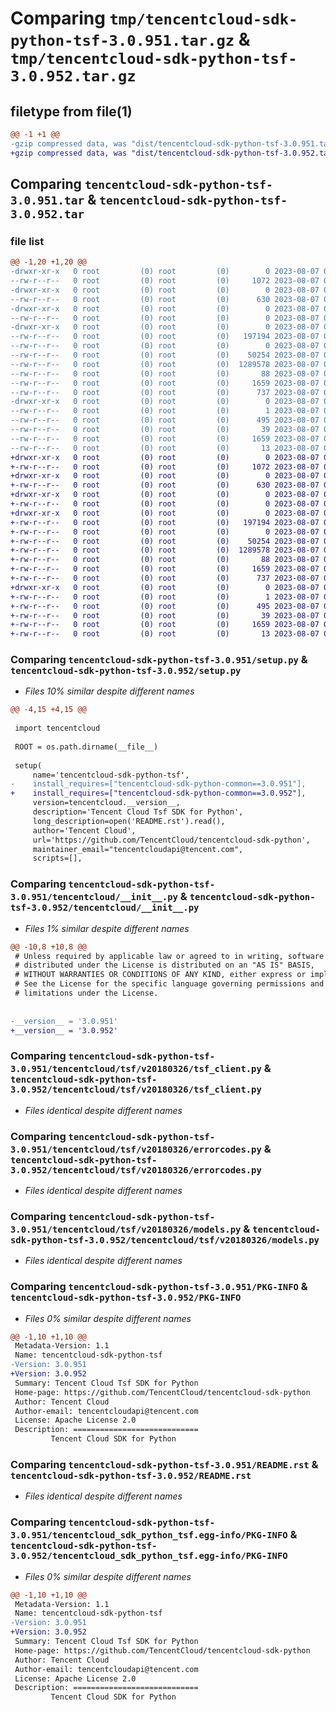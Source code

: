 # Comparing `tmp/tencentcloud-sdk-python-tsf-3.0.951.tar.gz` & `tmp/tencentcloud-sdk-python-tsf-3.0.952.tar.gz`

## filetype from file(1)

```diff
@@ -1 +1 @@
-gzip compressed data, was "dist/tencentcloud-sdk-python-tsf-3.0.951.tar", last modified: Mon Aug  7 00:37:35 2023, max compression
+gzip compressed data, was "dist/tencentcloud-sdk-python-tsf-3.0.952.tar", last modified: Mon Aug  7 09:06:02 2023, max compression
```

## Comparing `tencentcloud-sdk-python-tsf-3.0.951.tar` & `tencentcloud-sdk-python-tsf-3.0.952.tar`

### file list

```diff
@@ -1,20 +1,20 @@
-drwxr-xr-x   0 root         (0) root         (0)        0 2023-08-07 00:37:35.000000 tencentcloud-sdk-python-tsf-3.0.951/
--rw-r--r--   0 root         (0) root         (0)     1072 2023-08-07 00:37:35.000000 tencentcloud-sdk-python-tsf-3.0.951/setup.py
-drwxr-xr-x   0 root         (0) root         (0)        0 2023-08-07 00:37:35.000000 tencentcloud-sdk-python-tsf-3.0.951/tencentcloud/
--rw-r--r--   0 root         (0) root         (0)      630 2023-08-07 00:37:35.000000 tencentcloud-sdk-python-tsf-3.0.951/tencentcloud/__init__.py
-drwxr-xr-x   0 root         (0) root         (0)        0 2023-08-07 00:37:35.000000 tencentcloud-sdk-python-tsf-3.0.951/tencentcloud/tsf/
--rw-r--r--   0 root         (0) root         (0)        0 2023-08-07 00:37:35.000000 tencentcloud-sdk-python-tsf-3.0.951/tencentcloud/tsf/__init__.py
-drwxr-xr-x   0 root         (0) root         (0)        0 2023-08-07 00:37:35.000000 tencentcloud-sdk-python-tsf-3.0.951/tencentcloud/tsf/v20180326/
--rw-r--r--   0 root         (0) root         (0)   197194 2023-08-07 00:37:35.000000 tencentcloud-sdk-python-tsf-3.0.951/tencentcloud/tsf/v20180326/tsf_client.py
--rw-r--r--   0 root         (0) root         (0)        0 2023-08-07 00:37:35.000000 tencentcloud-sdk-python-tsf-3.0.951/tencentcloud/tsf/v20180326/__init__.py
--rw-r--r--   0 root         (0) root         (0)    50254 2023-08-07 00:37:35.000000 tencentcloud-sdk-python-tsf-3.0.951/tencentcloud/tsf/v20180326/errorcodes.py
--rw-r--r--   0 root         (0) root         (0)  1289578 2023-08-07 00:37:35.000000 tencentcloud-sdk-python-tsf-3.0.951/tencentcloud/tsf/v20180326/models.py
--rw-r--r--   0 root         (0) root         (0)       88 2023-08-07 00:37:35.000000 tencentcloud-sdk-python-tsf-3.0.951/setup.cfg
--rw-r--r--   0 root         (0) root         (0)     1659 2023-08-07 00:37:35.000000 tencentcloud-sdk-python-tsf-3.0.951/PKG-INFO
--rw-r--r--   0 root         (0) root         (0)      737 2023-08-07 00:37:35.000000 tencentcloud-sdk-python-tsf-3.0.951/README.rst
-drwxr-xr-x   0 root         (0) root         (0)        0 2023-08-07 00:37:35.000000 tencentcloud-sdk-python-tsf-3.0.951/tencentcloud_sdk_python_tsf.egg-info/
--rw-r--r--   0 root         (0) root         (0)        1 2023-08-07 00:37:35.000000 tencentcloud-sdk-python-tsf-3.0.951/tencentcloud_sdk_python_tsf.egg-info/dependency_links.txt
--rw-r--r--   0 root         (0) root         (0)      495 2023-08-07 00:37:35.000000 tencentcloud-sdk-python-tsf-3.0.951/tencentcloud_sdk_python_tsf.egg-info/SOURCES.txt
--rw-r--r--   0 root         (0) root         (0)       39 2023-08-07 00:37:35.000000 tencentcloud-sdk-python-tsf-3.0.951/tencentcloud_sdk_python_tsf.egg-info/requires.txt
--rw-r--r--   0 root         (0) root         (0)     1659 2023-08-07 00:37:35.000000 tencentcloud-sdk-python-tsf-3.0.951/tencentcloud_sdk_python_tsf.egg-info/PKG-INFO
--rw-r--r--   0 root         (0) root         (0)       13 2023-08-07 00:37:35.000000 tencentcloud-sdk-python-tsf-3.0.951/tencentcloud_sdk_python_tsf.egg-info/top_level.txt
+drwxr-xr-x   0 root         (0) root         (0)        0 2023-08-07 09:06:02.000000 tencentcloud-sdk-python-tsf-3.0.952/
+-rw-r--r--   0 root         (0) root         (0)     1072 2023-08-07 09:06:01.000000 tencentcloud-sdk-python-tsf-3.0.952/setup.py
+drwxr-xr-x   0 root         (0) root         (0)        0 2023-08-07 09:06:02.000000 tencentcloud-sdk-python-tsf-3.0.952/tencentcloud/
+-rw-r--r--   0 root         (0) root         (0)      630 2023-08-07 09:06:01.000000 tencentcloud-sdk-python-tsf-3.0.952/tencentcloud/__init__.py
+drwxr-xr-x   0 root         (0) root         (0)        0 2023-08-07 09:06:02.000000 tencentcloud-sdk-python-tsf-3.0.952/tencentcloud/tsf/
+-rw-r--r--   0 root         (0) root         (0)        0 2023-08-07 09:06:01.000000 tencentcloud-sdk-python-tsf-3.0.952/tencentcloud/tsf/__init__.py
+drwxr-xr-x   0 root         (0) root         (0)        0 2023-08-07 09:06:02.000000 tencentcloud-sdk-python-tsf-3.0.952/tencentcloud/tsf/v20180326/
+-rw-r--r--   0 root         (0) root         (0)   197194 2023-08-07 09:06:01.000000 tencentcloud-sdk-python-tsf-3.0.952/tencentcloud/tsf/v20180326/tsf_client.py
+-rw-r--r--   0 root         (0) root         (0)        0 2023-08-07 09:06:01.000000 tencentcloud-sdk-python-tsf-3.0.952/tencentcloud/tsf/v20180326/__init__.py
+-rw-r--r--   0 root         (0) root         (0)    50254 2023-08-07 09:06:01.000000 tencentcloud-sdk-python-tsf-3.0.952/tencentcloud/tsf/v20180326/errorcodes.py
+-rw-r--r--   0 root         (0) root         (0)  1289578 2023-08-07 09:06:01.000000 tencentcloud-sdk-python-tsf-3.0.952/tencentcloud/tsf/v20180326/models.py
+-rw-r--r--   0 root         (0) root         (0)       88 2023-08-07 09:06:02.000000 tencentcloud-sdk-python-tsf-3.0.952/setup.cfg
+-rw-r--r--   0 root         (0) root         (0)     1659 2023-08-07 09:06:02.000000 tencentcloud-sdk-python-tsf-3.0.952/PKG-INFO
+-rw-r--r--   0 root         (0) root         (0)      737 2023-08-07 09:06:01.000000 tencentcloud-sdk-python-tsf-3.0.952/README.rst
+drwxr-xr-x   0 root         (0) root         (0)        0 2023-08-07 09:06:02.000000 tencentcloud-sdk-python-tsf-3.0.952/tencentcloud_sdk_python_tsf.egg-info/
+-rw-r--r--   0 root         (0) root         (0)        1 2023-08-07 09:06:02.000000 tencentcloud-sdk-python-tsf-3.0.952/tencentcloud_sdk_python_tsf.egg-info/dependency_links.txt
+-rw-r--r--   0 root         (0) root         (0)      495 2023-08-07 09:06:02.000000 tencentcloud-sdk-python-tsf-3.0.952/tencentcloud_sdk_python_tsf.egg-info/SOURCES.txt
+-rw-r--r--   0 root         (0) root         (0)       39 2023-08-07 09:06:02.000000 tencentcloud-sdk-python-tsf-3.0.952/tencentcloud_sdk_python_tsf.egg-info/requires.txt
+-rw-r--r--   0 root         (0) root         (0)     1659 2023-08-07 09:06:02.000000 tencentcloud-sdk-python-tsf-3.0.952/tencentcloud_sdk_python_tsf.egg-info/PKG-INFO
+-rw-r--r--   0 root         (0) root         (0)       13 2023-08-07 09:06:02.000000 tencentcloud-sdk-python-tsf-3.0.952/tencentcloud_sdk_python_tsf.egg-info/top_level.txt
```

### Comparing `tencentcloud-sdk-python-tsf-3.0.951/setup.py` & `tencentcloud-sdk-python-tsf-3.0.952/setup.py`

 * *Files 10% similar despite different names*

```diff
@@ -4,15 +4,15 @@
 
 import tencentcloud
 
 ROOT = os.path.dirname(__file__)
 
 setup(
     name='tencentcloud-sdk-python-tsf',
-    install_requires=["tencentcloud-sdk-python-common==3.0.951"],
+    install_requires=["tencentcloud-sdk-python-common==3.0.952"],
     version=tencentcloud.__version__,
     description='Tencent Cloud Tsf SDK for Python',
     long_description=open('README.rst').read(),
     author='Tencent Cloud',
     url='https://github.com/TencentCloud/tencentcloud-sdk-python',
     maintainer_email="tencentcloudapi@tencent.com",
     scripts=[],
```

### Comparing `tencentcloud-sdk-python-tsf-3.0.951/tencentcloud/__init__.py` & `tencentcloud-sdk-python-tsf-3.0.952/tencentcloud/__init__.py`

 * *Files 1% similar despite different names*

```diff
@@ -10,8 +10,8 @@
 # Unless required by applicable law or agreed to in writing, software
 # distributed under the License is distributed on an "AS IS" BASIS,
 # WITHOUT WARRANTIES OR CONDITIONS OF ANY KIND, either express or implied.
 # See the License for the specific language governing permissions and
 # limitations under the License.
 
 
-__version__ = '3.0.951'
+__version__ = '3.0.952'
```

### Comparing `tencentcloud-sdk-python-tsf-3.0.951/tencentcloud/tsf/v20180326/tsf_client.py` & `tencentcloud-sdk-python-tsf-3.0.952/tencentcloud/tsf/v20180326/tsf_client.py`

 * *Files identical despite different names*

### Comparing `tencentcloud-sdk-python-tsf-3.0.951/tencentcloud/tsf/v20180326/errorcodes.py` & `tencentcloud-sdk-python-tsf-3.0.952/tencentcloud/tsf/v20180326/errorcodes.py`

 * *Files identical despite different names*

### Comparing `tencentcloud-sdk-python-tsf-3.0.951/tencentcloud/tsf/v20180326/models.py` & `tencentcloud-sdk-python-tsf-3.0.952/tencentcloud/tsf/v20180326/models.py`

 * *Files identical despite different names*

### Comparing `tencentcloud-sdk-python-tsf-3.0.951/PKG-INFO` & `tencentcloud-sdk-python-tsf-3.0.952/PKG-INFO`

 * *Files 0% similar despite different names*

```diff
@@ -1,10 +1,10 @@
 Metadata-Version: 1.1
 Name: tencentcloud-sdk-python-tsf
-Version: 3.0.951
+Version: 3.0.952
 Summary: Tencent Cloud Tsf SDK for Python
 Home-page: https://github.com/TencentCloud/tencentcloud-sdk-python
 Author: Tencent Cloud
 Author-email: tencentcloudapi@tencent.com
 License: Apache License 2.0
 Description: ============================
         Tencent Cloud SDK for Python
```

### Comparing `tencentcloud-sdk-python-tsf-3.0.951/README.rst` & `tencentcloud-sdk-python-tsf-3.0.952/README.rst`

 * *Files identical despite different names*

### Comparing `tencentcloud-sdk-python-tsf-3.0.951/tencentcloud_sdk_python_tsf.egg-info/PKG-INFO` & `tencentcloud-sdk-python-tsf-3.0.952/tencentcloud_sdk_python_tsf.egg-info/PKG-INFO`

 * *Files 0% similar despite different names*

```diff
@@ -1,10 +1,10 @@
 Metadata-Version: 1.1
 Name: tencentcloud-sdk-python-tsf
-Version: 3.0.951
+Version: 3.0.952
 Summary: Tencent Cloud Tsf SDK for Python
 Home-page: https://github.com/TencentCloud/tencentcloud-sdk-python
 Author: Tencent Cloud
 Author-email: tencentcloudapi@tencent.com
 License: Apache License 2.0
 Description: ============================
         Tencent Cloud SDK for Python
```

